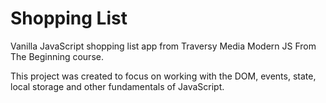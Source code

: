 # Shopping List

Vanilla JavaScript shopping list app from Traversy Media Modern JS From The Beginning course.

This project was created to focus on working with the DOM, events, state, local storage and other fundamentals of JavaScript.
